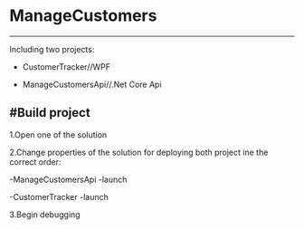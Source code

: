 # ManageCustomers
----------------------------
Including two projects:

- CustomerTracker//WPF

- ManageCustomersApi//.Net Core Api

#Build project
----------------------------
1.Open one of the solution

2.Change properties of the solution for deploying both project ine the correct order:

  -ManageCustomersApi -launch
  
  -CustomerTracker -launch
  
3.Begin debugging
